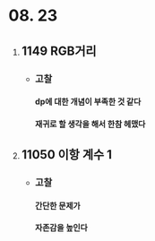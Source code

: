 # 08. 23
1. ## **1149 RGB거리**

    - ### 고찰
        #### dp에 대한 개념이 부족한 것 같다
        ####  재귀로 할 생각을 해서 한참 헤맸다


1. ## **11050 이항 계수 1**

    - ### 고찰
        #### 간단한 문제가 
        #### 자존감을 높인다
